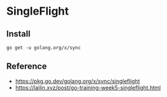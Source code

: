 # SingleFlight

## Install

`go get -u golang.org/x/sync`

## Reference

- https://pkg.go.dev/golang.org/x/sync/singleflight
- https://lailin.xyz/post/go-training-week5-singleflight.html


